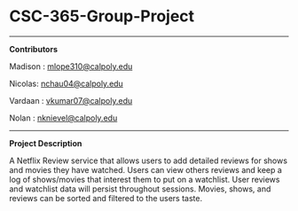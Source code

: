 # CSC-365-Group-Project

---

**Contributors**

Madison : mlope310@calpoly.edu

Nicolas: nchau04@calpoly.edu

Vardaan : vkumar07@calpoly.edu

Nolan : nknievel@calpoly.edu

---

**Project Description**

A Netflix Review service that allows users to add detailed reviews for shows and movies they have watched. Users can view others reviews and keep a log of shows/movies that interest them to put on a watchlist. User reviews and watchlist data will persist throughout sessions. Movies, shows, and reviews can be sorted and filtered to the users taste. 
